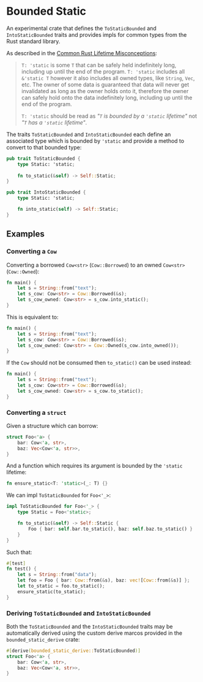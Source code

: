 # Bounded Static

An experimental crate that defines the `ToStaticBounded` and `IntoStaticBounded` traits and provides impls for common
types from the Rust standard library.

As described in
the [Common Rust Lifetime Misconceptions](https://github.com/pretzelhammer/rust-blog/blob/master/posts/common-rust-lifetime-misconceptions.md#2-if-t-static-then-t-must-be-valid-for-the-entire-program):

> `T: 'static` is some `T` that can be safely held indefinitely long, including up until the end of the program.
> `T: 'static` includes all `&'static T` however it also includes all owned types, like `String`, `Vec`, etc.  The
> owner of some data is guaranteed that data will never get invalidated as long as the owner holds onto it,
> therefore the owner can safely hold onto the data indefinitely long, including up until the end of the program.
>
> `T: 'static` should be read as _"`T` is bounded by a `'static` lifetime"_ not _"`T` has a `'static` lifetime"_.

The traits `ToStaticBounded` and `IntoStaticBounded` each define an associated type which is bounded by `'static` and 
provide a method to convert to that bounded type:

```rust
pub trait ToStaticBounded {
    type Static: 'static;
    
    fn to_static(&self) -> Self::Static;
}

pub trait IntoStaticBounded {
    type Static: 'static;

    fn into_static(self) -> Self::Static;
}
```

## Examples

### Converting a `Cow`

Converting a borrowed `Cow<str>` (`Cow::Borrowed`) to an owned `Cow<str>` (`Cow::Owned`):

```rust
fn main() {
    let s = String::from("text");
    let s_cow: Cow<str> = Cow::Borrowed(&s);
    let s_cow_owned: Cow<str> = s_cow.into_static();
}
```

This is equivalent to:

```rust
fn main() {
    let s = String::from("text");
    let s_cow: Cow<str> = Cow::Borrowed(&s);
    let s_cow_owned: Cow<str> = Cow::Owned(s_cow.into_owned());
}
```

If the `Cow` should not be consumed then `to_static()` can be used instead:

```rust
fn main() {
    let s = String::from("text");
    let s_cow: Cow<str> = Cow::Borrowed(&s);
    let s_cow_owned: Cow<str> = s_cow.to_static();
}
```

### Converting a `struct`

Given a structure which can borrow:

```rust
struct Foo<'a> {
    bar: Cow<'a, str>,
    baz: Vec<Cow<'a, str>>,
}
```

And a function which requires its argument is bounded by the `'static` lifetime:

```rust
fn ensure_static<T: 'static>(_: T) {}
```

We can impl `ToStaticBounded` for `Foo<'_>`:

```rust
impl ToStaticBounded for Foo<'_> {
    type Static = Foo<'static>;

    fn to_static(&self) -> Self::Static {
        Foo { bar: self.bar.to_static(), baz: self.baz.to_static() }
    }
}
```

Such that:

```rust
#[test]
fn test() {
    let s = String::from("data");
    let foo = Foo { bar: Cow::from(&s), baz: vec![Cow::from(&s)] };
    let to_static = foo.to_static();
    ensure_static(to_static);
}
```

### Deriving `ToStaticBounded` and `IntoStaticBounded`

Both the `ToStaticBounded` and the `IntoStaticBounded` traits may be automatically derived using the custom derive
marcos provided in the `bounded_static_derive` crate:

```rust
#[derive(bounded_static_derive::ToStaticBounded)]
struct Foo<'a> {
    bar: Cow<'a, str>,
    baz: Vec<Cow<'a, str>>,
}
```